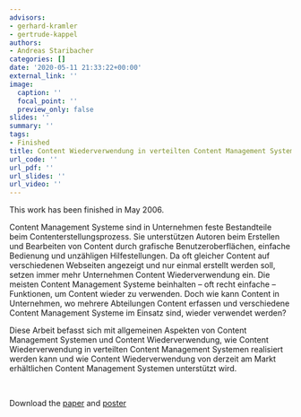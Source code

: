 ```yaml
---
advisors:
- gerhard-kramler
- gertrude-kappel
authors:
- Andreas Staribacher
categories: []
date: '2020-05-11 21:33:22+00:00'
external_link: ''
image:
  caption: ''
  focal_point: ''
  preview_only: false
slides: ''
summary: ''
tags:
- Finished
title: Content Wiederverwendung in verteilten Content Management Systemen
url_code: ''
url_pdf: ''
url_slides: ''
url_video: ''
---
```


This work has been finished in May 2006.

Content Management Systeme sind in Unternehmen feste Bestandteile beim Contenterstellungsprozess. Sie unterstützen Autoren beim Erstellen und Bearbeiten von Content durch grafische Benutzeroberflächen, einfache Bedienung und unzähligen Hilfestellungen. Da oft gleicher Content auf verschiedenen Webseiten angezeigt und nur einmal erstellt werden soll, setzen immer mehr Unternehmen Content Wiederverwendung ein. Die meisten Content Management Systeme beinhalten – oft recht einfache – Funktionen, um Content wieder zu verwenden. Doch wie kann Content in Unternehmen, wo mehrere Abteilungen Content erfassen und verschiedene Content Management Systeme im Einsatz sind, wieder verwendet werden?

Diese Arbeit befasst sich mit allgemeinen Aspekten von Content Management Systemen und Content Wiederverwendung, wie Content Wiederverwendung in verteilten Content Management Systemen realisiert werden kann und wie Content Wiederverwendung von derzeit am Markt erhältlichen Content Management Systemen unterstützt wird.

&nbsp;

 Download the [paper](https://www.big.tuwien.ac.at/app/uploads/2016/10/Staribacher_paper.pdf) and [poster](https://www.big.tuwien.ac.at/app/uploads/2016/10/staribacher_poster.pdf)